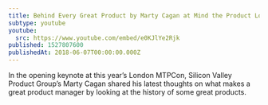 ```yaml
---
title: Behind Every Great Product by Marty Cagan at Mind the Product London 2016
subtype: youtube
youtube:
  src: https://www.youtube.com/embed/e0KJlYe2Rjk
published: 1527807600
publishedAt: 2018-06-07T00:00:00.000Z
---
```

In the opening keynote at this year’s London MTPCon, Silicon Valley Product Group’s Marty Cagan shared his latest thoughts on what makes a great product manager by looking at the history of some great products.
